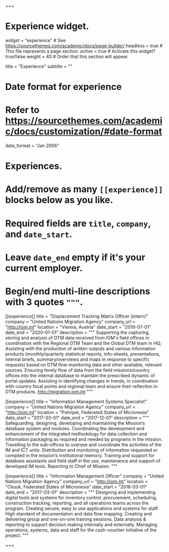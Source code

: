 +++
# Experience widget.
widget = "experience"  # See https://sourcethemes.com/academic/docs/page-builder/
headless = true  # This file represents a page section.
active = true  # Activate this widget? true/false
weight = 40  # Order that this section will appear.

title = "Experience"
subtitle = ""

# Date format for experience
#   Refer to https://sourcethemes.com/academic/docs/customization/#date-format
date_format = "Jan 2006"

# Experiences.
#   Add/remove as many `[[experience]]` blocks below as you like.
#   Required fields are `title`, `company`, and `date_start`.
#   Leave `date_end` empty if it's your current employer.
#   Begin/end multi-line descriptions with 3 quotes `"""`.

[[experience]]
  title = "Displacement Tracking Matrix Officer (intern)"
  company = "United Nations Migration Agency"
  company_url = "http://iom.int"
  location = "Vienna, Austria"
  date_start = "2019-07-01"
  date_end = "2020-01-01"
  description =   """
  Supporting the capturing, storing and analysis of DTM data received from IOM's field offices in coordination with the Regional DTM Team and the Global DTM team in HQ; Assisting with the production of written outputs and various information products (monthly/quarterly statistical reports, info-sheets, presentations, internal briefs, summary/overviews and maps in response to specific requests) based on DTM flow monitoring data and other available, relevant sources. Ensuring timely flow of data from the field missions/country offices into the internal database to maintain the prescribed dynamic of portal updates. Assisting in identifying changes in trends, in coordination with country focal points and regional team and ensure their reflection in DTM products. http://migration.iom.int
  """

[[experience]]
  title = "Information Management Systems Specialist"
  company = "United Nations Migration Agency"
  company_url = "http://iom.int"
  location = "Pohnpei, Federated States of Micronesia"
  date_start = "2017-03-01"
  date_end = "2017-12-01"
  description = """
  Safeguarding, designing, developing and maintaining the Mission’s database system and modules. Coordinating the development and enhancement of the integrated methodology for data collection and information packaging as required and needed by programs in the mission. Travelling to the sub-offices to oversee and coordinate the activities of the IM and ICT units. Distribution and monitoring of information requested or compiled in the mission’s institutional memory. Training and support for database assistants and field staff in the use, maintenance and support of developed IM tools. Reporting to Chief of Mission. 
  """

  [[experience]]
  title = "Information Management Officer"
  company = "United Nations Migration Agency"
  company_url = "http://iom.int"
  location = "Chuuk, Federated States of Micronesia"
  date_start = "2016-03-01"
  date_end = "2017-03-01"
  description = """
  Designing and implementing digital tools and systems for inventory control, procurement, scheduling, construction tracking, reporting, and all operations teams across the program. Creating secure, easy to use applications and systems for staff. High standard of documentation and data flow mapping. Creating and delivering group and one-on-one training sessions. Data analysis & reporting to support decision making internally and externally. Managing operations, systems, data and staff for the cash-voucher initiative of the project.
  """

+++
